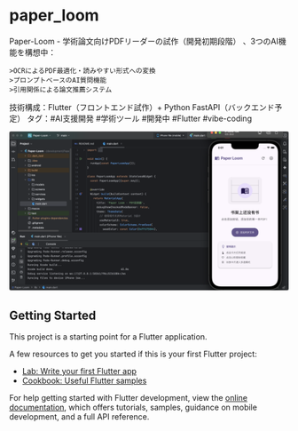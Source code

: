 # paper_loom

Paper-Loom - 学術論文向けPDFリーダーの試作（開発初期段階） 、3つのAI機能を構想中：
```
>OCRによるPDF最適化・読みやすい形式への変換
>プロンプトベースのAI質問機能
>引用関係による論文推薦システム
```
技術構成：Flutter（フロントエンド試作）+ Python FastAPI（バックエンド予定）
タグ：#AI支援開発 #学術ツール #開発中 #Flutter #vibe-coding

![screenshot](images/screenshot1.png)

## Getting Started

This project is a starting point for a Flutter application.

A few resources to get you started if this is your first Flutter project:

- [Lab: Write your first Flutter app](https://docs.flutter.dev/get-started/codelab)
- [Cookbook: Useful Flutter samples](https://docs.flutter.dev/cookbook)

For help getting started with Flutter development, view the
[online documentation](https://docs.flutter.dev/), which offers tutorials,
samples, guidance on mobile development, and a full API reference.
